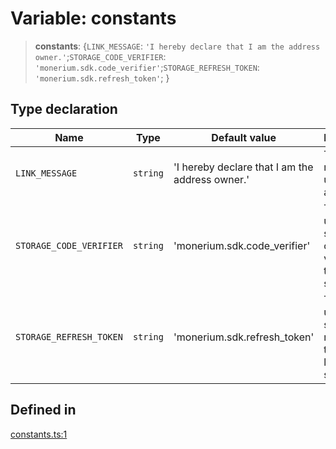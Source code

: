 # Variable: constants

> **constants**: \{`LINK_MESSAGE`: `'I hereby declare that I am the address owner.'`;`STORAGE_CODE_VERIFIER`: `'monerium.sdk.code_verifier'`;`STORAGE_REFRESH_TOKEN`: `'monerium.sdk.refresh_token'`; \}

## Type declaration

| Name | Type | Default value | Description | Defined in |
| ------ | ------ | ------ | ------ | ------ |
| `LINK_MESSAGE` | `string` | 'I hereby declare that I am the address owner.' | The message used to link addresses. | [constants.ts:5](https://github.com/monerium/js-monorepo/blob/main/packages/sdk/src/constants.ts#L5) |
| `STORAGE_CODE_VERIFIER` | `string` | 'monerium.sdk.code\_verifier' | The key used to store the code verifier in the local storage. | [constants.ts:9](https://github.com/monerium/js-monorepo/blob/main/packages/sdk/src/constants.ts#L9) |
| `STORAGE_REFRESH_TOKEN` | `string` | 'monerium.sdk.refresh\_token' | The key used to store the refresh token in the local storage. | [constants.ts:13](https://github.com/monerium/js-monorepo/blob/main/packages/sdk/src/constants.ts#L13) |

## Defined in

[constants.ts:1](https://github.com/monerium/js-monorepo/blob/main/packages/sdk/src/constants.ts#L1)
